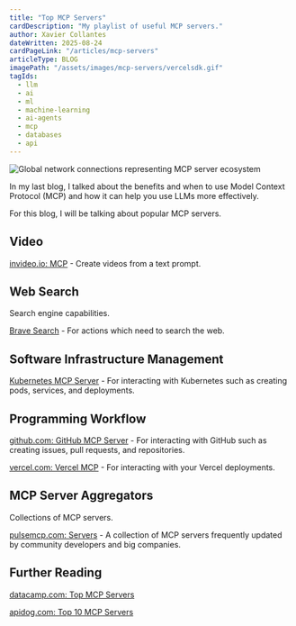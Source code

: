 ```yaml
---
title: "Top MCP Servers"
cardDescription: "My playlist of useful MCP servers."
author: Xavier Collantes
dateWritten: 2025-08-24
cardPageLink: "/articles/mcp-servers"
articleType: BLOG
imagePath: "/assets/images/mcp-servers/vercelsdk.gif"
tagIds:
  - llm
  - ai
  - ml
  - machine-learning
  - ai-agents
  - mcp
  - databases
  - api
---
```


![Global network connections representing MCP server ecosystem](/assets/images/mcp-servers/global-network.webp)

In my last blog, I talked about the benefits and when to use Model Context
Protocol (MCP) and how it can help you use LLMs more effectively.

<callout
  type="article"
  title="Why MCP?"
  description="Learn about the benefits and when to use MCP."
  url="/articles/mcp"
  urltext="See blog">
</callout>

For this blog, I will be talking about popular MCP servers.

## Video

[invideo.io: MCP](http://invideo.io/ai/mcp/) - Create videos from a text prompt.

## Web Search

Search engine capabilities.

[Brave Search](https://www.pulsemcp.com/servers/modelcontextprotocol-brave-search) -
For actions which need to search the web.

<callout
  type="note"
  description="Google Search does not have an official external API. So many
  developers use Brave Search or SerpAPI to get search results.">
</callout>

## Software Infrastructure Management

[Kubernetes MCP Server](https://github.com/flux159/mcp-server-kubernetes) -
For interacting with Kubernetes such as creating pods, services, and
deployments.

## Programming Workflow

[github.com: GitHub MCP Server](https://github.com/github/github-mcp-server) -
For interacting with GitHub such as creating issues, pull requests, and
repositories.

[vercel.com: Vercel MCP](https://vercel.com/docs/mcp/vercel-mcp) - For
interacting with your Vercel deployments.

## MCP Server Aggregators

Collections of MCP servers.

[pulsemcp.com: Servers](https://www.pulsemcp.com/servers) - A collection of MCP
servers frequently updated by community developers and big companies.

## Further Reading

[datacamp.com: Top MCP Servers](https://www.datacamp.com/blog/top-mcp-servers-and-clients)

[apidog.com: Top 10 MCP Servers](https://apidog.com/blog/top-10-mcp-servers/)
